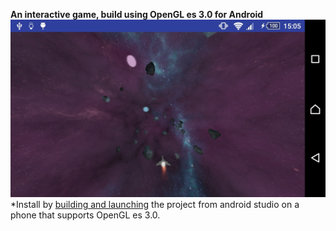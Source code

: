 **An interactive game, build using OpenGL es 3.0 for Android**
![Screenshot](header.jpg)
*Install by [building and launching](https://developer.android.com/studio/run/index.html) the project from android studio on a phone that supports OpenGL es 3.0.

